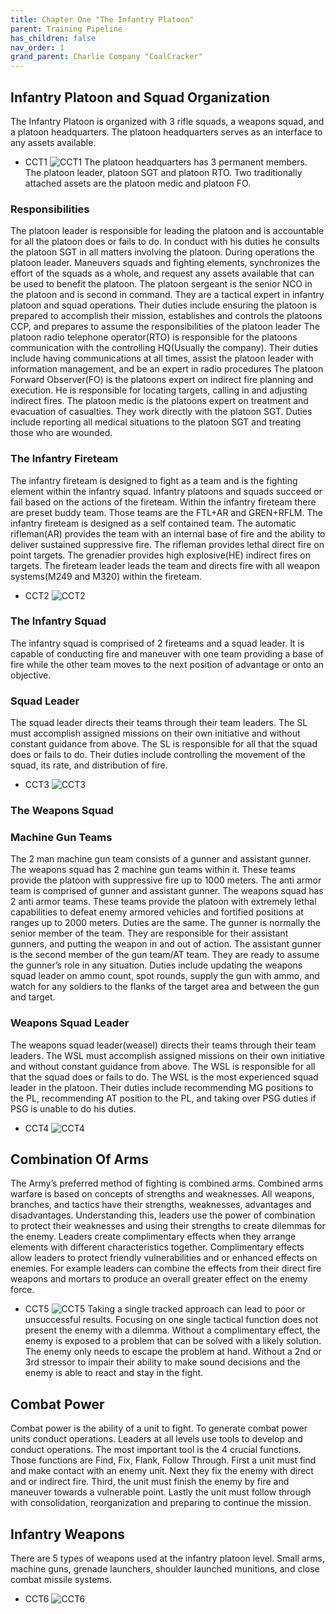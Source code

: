 ```yaml
---
title: Chapter One "The Infantry Platoon"
parent: Training Pipeline
has_children: false
nav_order: 1
grand_parent: Charlie Company "CoalCracker"
---
```

## Infantry Platoon and Squad Organization
The Infantry Platoon is organized with 3 rifle squads, a weapons squad, and a platoon headquarters. The platoon headquarters serves as an interface to any assets available.
- CCT1
![CCT1](https://github.com/Baconbits111/28thDocs/blob/main/images/CCT1.png?raw=true)
The platoon headquarters has 3 permanent members. The platoon leader, platoon SGT and platoon RTO. Two traditionally attached assets are the platoon medic and platoon FO.

### Responsibilities
The platoon leader is responsible for leading the platoon and is accountable for all the platoon does or fails to do. In conduct with his duties he consults the platoon SGT in all matters involving the platoon. During operations the platoon leader. Maneuvers squads and fighting elements, synchronizes the effort of the squads as a whole, and request any assets available that can be used to benefit the platoon. The platoon sergeant is the senior NCO in the platoon and is second in command. They are a tactical expert in infantry platoon and squad operations. Their duties include ensuring the platoon is prepared to accomplish their mission, establishes and controls the platoons CCP, and prepares to assume the responsibilities of the platoon leader
The platoon radio telephone operator(RTO) is responsible for the platoons communication with the controlling HQ(Usually the company). Their duties include having communications at all times, assist the platoon leader with information management, and be an expert in radio procedures
The platoon Forward Observer(FO) is the platoons expert on indirect fire planning and execution. He is responsible for locating targets, calling in and adjusting indirect fires.
The platoon medic is the platoons expert on treatment and evacuation of casualties. They work directly with the platoon SGT. Duties include reporting all medical situations to the platoon SGT and treating those who are wounded.

### The Infantry Fireteam
 The infantry fireteam is designed to fight as a team and is the fighting element within the infantry squad. Infantry platoons and squads succeed or fail based on the actions of the fireteam. Within the infantry fireteam there are preset buddy team. Those teams are the FTL+AR and GREN+RFLM.
 The infantry fireteam is designed as a self contained team. The automatic rifleman(AR) provides the team with an internal base of fire and the ability to deliver sustained suppressive fire. The rifleman provides lethal direct fire on point targets. The grenadier provides high explosive(HE) indirect fires on targets. The fireteam leader leads the team and directs fire with all weapon systems(M249 and M320) within the fireteam.
- CCT2
 ![CCT2](https://github.com/Baconbits111/28thDocs/blob/main/images/CCT2.png?raw=true)

### The Infantry Squad
 The infantry squad is comprised of 2 fireteams and a squad leader. It is capable of conducting fire and maneuver with one team providing a base of fire while the other team moves to the next position of advantage or onto an objective.

### Squad Leader
 The squad leader directs their teams through their team leaders. The SL must accomplish assigned missions on their own initiative and without constant guidance from above. The SL is responsible for all that the squad does or fails to do. Their duties include controlling the movement of the squad, its rate, and distribution of fire.
- CCT3
![CCT3](https://github.com/Baconbits111/28thDocs/blob/main/images/CCT3.png?raw=true)

### The Weapons Squad
### Machine Gun Teams
The 2 man machine gun team consists of a gunner and assistant gunner. The weapons squad has 2 machine gun teams within it. These teams provide the platoon with suppressive fire up to 1000 meters. The anti armor team is comprised of gunner and assistant gunner. The weapons squad has 2 anti armor teams. These teams provide the platoon with extremely lethal capabilities to defeat enemy armored vehicles and fortified positions at ranges up to 2000 meters. Duties are the same. The gunner is normally the senior member of the team. They are responsible for their assistant gunners, and putting the weapon in and out of action. The assistant gunner is the second member of the gun team/AT team. They are ready to assume the gunner’s role in any situation. Duties include updating the weapons squad leader on ammo count, spot rounds, supply the gun with ammo, and watch for any soldiers to the flanks of the target area and between the gun and target.

### Weapons Squad Leader
The weapons squad leader(weasel) directs their teams through their team leaders. The WSL must accomplish assigned missions on their own initiative and without constant guidance from above. The WSL is responsible for all that the squad does or fails to do. The WSL is the most experienced squad leader in the platoon. Their duties include recommending MG positions to the PL, recommending AT position to the PL, and taking over PSG duties if PSG is unable to do his duties.
- CCT4
![CCT4](https://github.com/Baconbits111/28thDocs/blob/main/images/CCT4.png?raw=true)

## Combination Of Arms
The Army’s preferred method of fighting is combined arms. Combined arms warfare is based on concepts of strengths and weaknesses. All weapons, branches, and tactics have their strengths, weaknesses, advantages and disadvantages. Understanding this, leaders use the power of combination to protect their weaknesses and using their strengths to create dilemmas for the enemy. Leaders create complimentary effects when they arrange elements with different characteristics together. Complimentary effects allow leaders to protect friendly vulnerabilities and or enhanced effects on enemies. For example leaders can combine the effects from their direct fire weapons and mortars to produce an overall greater effect on the enemy force.
- CCT5
![CCT5](https://github.com/Baconbits111/28thDocs/blob/main/images/CCT5.png?raw=true)
Taking a single tracked approach can lead to poor or unsuccessful results. Focusing on one single tactical function does not present the enemy with a dilemma. Without a complimentary effect, the enemy is exposed to a problem that can be solved with a likely solution. The enemy only needs to escape the problem at hand. Without a 2nd or 3rd stressor to impair their ability to make sound decisions and the enemy is able to react and stay in the fight.

## Combat Power
Combat power is the ability of a unit to fight. To generate combat power units conduct operations. Leaders at all levels use tools to develop and conduct operations. The most important tool is the 4 crucial functions. Those functions are Find, Fix, Flank, Follow Through. First a unit must find and make contact with an enemy unit. Next they fix the enemy with direct and or indirect fire. Third, the unit must finish the enemy by fire and maneuver towards a vulnerable point. Lastly the unit must follow through with consolidation, reorganization and preparing to continue the mission.

## Infantry Weapons
There are 5 types of weapons used at the infantry platoon level. Small arms, machine guns, grenade launchers, shoulder launched munitions, and close combat missile systems.
- CCT6
![CCT6](https://github.com/Baconbits111/28thDocs/blob/main/images/CCT6.png?raw=true)






